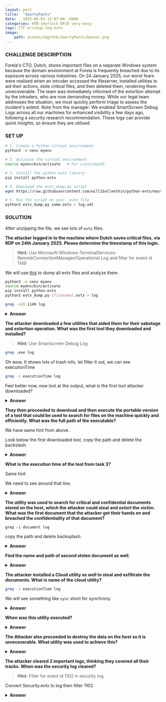 ```yaml
---
layout: post
title:  "SmartyPants"
date:   2025-06-03 12:07:00 -0400
categories: HTB-sherlock DFIR very-easy
tags: CTF writeup log evtx
image:
    path: assets/img/htb/SmartyPants/banner.png
---
```


### CHALLENGE DESCRIPTION
Forela's CTO, Dutch, stores important files on a separate Windows system because the domain environment at Forela is frequently breached due to its exposure across various industries. On 24 January 2025, our worst fears were realised when an intruder accessed the fileserver, installed utilities to aid their actions, stole critical files, and then deleted them, rendering them unrecoverable. The team was immediately informed of the extortion attempt by the intruders, who are now demanding money. While our legal team addresses the situation, we must quickly perform triage to assess the incident's extent. Note from the manager: We enabled SmartScreen Debug Logs across all our machines for enhanced visibility a few days ago, following a security research recommendation. These logs can provide quick insights, so ensure they are utilised.

### SET UP
```bash
# 1. Create a Python virtual environment
python3 -m venv myenv

# 2. Activate the virtual environment
source myenv/bin/activate   # For Linux/macOS

# 3. Install the python-evtx library
pip install python-evtx

# 4. Download the evtx_dump.py script 
wget https://raw.githubusercontent.com/williballenthin/python-evtx/master/scripts/evtx_dump.py

# 5. Run the script on your .evtx file
python3 evtx_dump.py some.evtx > log.xml
```

### SOLUTION 

After unzipping the file, we see lots of `evtx` files.

**The attacker logged in to the machine where Dutch saves critical files, via RDP on 24th January 2025. Please determine the timestamp of this login.**
> **Hint:** Use Microsoft-Windows-TerminalServices-RemoteConnectionManager/Operational Log and filter for event id 1149

We will use [this](https://raw.githubusercontent.com/williballenthin/python-evtx/refs/heads/master/scripts/evtx_dump.py) to dump all evtx files and analyze them.
```bash
python3 -m venv myenv
source myenv/bin/activate
pip install python-evtx
python3 evtx_dump.py [filename].evtx > log
```

```bash
grep -a10 1149 log
```

<details>
<summary><b>Answer</b></summary>
2025-01-24 10:15:14
</details>

**The attacker downloaded a few utilities that aided them for their sabotage and extortion operation. What was the first tool they downloaded and installed?**
> **Hint:** Use Smartscreen Debug Log

```bash
grep .exe log
```

Oh wow, It shows lots of trash info, let filter it out, we can see executionTime
```bash
grep -i executionTime log
```

Feel better now, now lool at the output, what is the first tool attacker downloaded? 

<details>
<summary><b>Answer</b></summary>
WinRAR
</details>

**They then proceeded to download and then execute the portable version of a tool that could be used to search for files on the machine quickly and efficiently. What was the full path of the executable?**

We have same hint from above.

Look below the first downloaded tool, copy the path and delete the backslash.

<details>
<summary><b>Answer</b></summary>
C:\Users\Dutch\Downloads\Everything.exe
</details>

**What is the execution time of the tool from task 3?**

Same hint

We need to see around that line.

<details>
<summary><b>Answer</b></summary>
2025-01-24 10:17:33
</details>

**The utility was used to search for critical and confidential documents stored on the host, which the attacker could steal and extort the victim. What was the first document that the attacker got their hands on and breached the confidentiality of that document?**

```
grep -i document log
```

copy the path and delete backsplash.

<details>
<summary><b>Answer</b></summary>
C:\Users\Dutch\Documents\2025- Board of directors Documents\Ministry Of Defense Audit.pdf
</details>

**Find the name and path of second stolen document as well.**
<details>
<summary><b>Answer</b></summary>
C:\Users\Dutch\Documents\2025- Board of directors Documents\2025-BUDGET-ALLOCATION-CONFIDENTIAL.pdf
</details>

**The attacker installed a Cloud utility as well to steal and exfiltrate the documents. What is name of the cloud utility?**

```bash
grep -i executionTime log
```

We will see something like `sync` short for synchrony.

<details>
<summary><b>Answer</b></summary>
MEGAsync
</details>

**When was this utility executed?**
<details>
<summary><b>Answer</b></summary>
2025-01-24 10:22:19
</details>

**The Attacker also proceeded to destroy the data on the host so it is unrecoverable. What utility was used to achieve this?**
<details>
<summary><b>Answer</b></summary>
File Shredder
</details>

**The attacker cleared 2 important logs, thinking they covered all their tracks. When was the security log cleared?**

> **Hint:** Filter for event id 1102 in security log

Convert Security.evtx to log then filter 1102.

<details>
<summary><b>Answer</b></summary>
2025-01-24 10:28:41    
</details>


